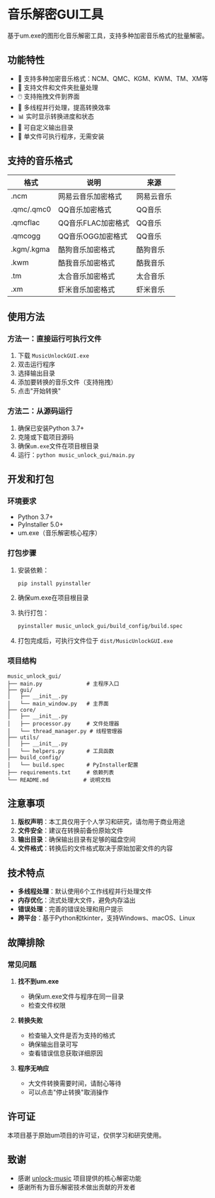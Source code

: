 # 音乐解密GUI工具

基于um.exe的图形化音乐解密工具，支持多种加密音乐格式的批量解密。

## 功能特性

- 🎵 支持多种加密音乐格式：NCM、QMC、KGM、KWM、TM、XM等
- 📁 支持文件和文件夹批量处理
- 🖱️ 支持拖拽文件到界面
- 🔄 多线程并行处理，提高转换效率
- 📊 实时显示转换进度和状态
- 🎯 可自定义输出目录
- 🚀 单文件可执行程序，无需安装

## 支持的音乐格式

| 格式 | 说明 | 来源 |
|------|------|------|
| .ncm | 网易云音乐加密格式 | 网易云音乐 |
| .qmc/.qmc0 | QQ音乐加密格式 | QQ音乐 |
| .qmcflac | QQ音乐FLAC加密格式 | QQ音乐 |
| .qmcogg | QQ音乐OGG加密格式 | QQ音乐 |
| .kgm/.kgma | 酷狗音乐加密格式 | 酷狗音乐 |
| .kwm | 酷我音乐加密格式 | 酷我音乐 |
| .tm | 太合音乐加密格式 | 太合音乐 |
| .xm | 虾米音乐加密格式 | 虾米音乐 |

## 使用方法

### 方法一：直接运行可执行文件
1. 下载 `MusicUnlockGUI.exe`
2. 双击运行程序
3. 选择输出目录
4. 添加要转换的音乐文件（支持拖拽）
5. 点击"开始转换"

### 方法二：从源码运行
1. 确保已安装Python 3.7+
2. 克隆或下载项目源码
3. 确保`um.exe`文件在项目根目录
4. 运行：`python music_unlock_gui/main.py`

## 开发和打包

### 环境要求
- Python 3.7+
- PyInstaller 5.0+
- um.exe（音乐解密核心程序）

### 打包步骤
1. 安装依赖：
   ```bash
   pip install pyinstaller
   ```

2. 确保um.exe在项目根目录

3. 执行打包：
   ```bash
   pyinstaller music_unlock_gui/build_config/build.spec
   ```

4. 打包完成后，可执行文件位于 `dist/MusicUnlockGUI.exe`

### 项目结构
```
music_unlock_gui/
├── main.py              # 主程序入口
├── gui/
│   ├── __init__.py
│   └── main_window.py   # 主界面
├── core/
│   ├── __init__.py
│   ├── processor.py     # 文件处理器
│   └── thread_manager.py # 线程管理器
├── utils/
│   ├── __init__.py
│   └── helpers.py       # 工具函数
├── build_config/
│   └── build.spec       # PyInstaller配置
├── requirements.txt     # 依赖列表
└── README.md           # 说明文档
```

## 注意事项

1. **版权声明**：本工具仅用于个人学习和研究，请勿用于商业用途
2. **文件安全**：建议在转换前备份原始文件
3. **输出目录**：确保输出目录有足够的磁盘空间
4. **文件格式**：转换后的文件格式取决于原始加密文件的内容

## 技术特点

- **多线程处理**：默认使用6个工作线程并行处理文件
- **内存优化**：流式处理大文件，避免内存溢出
- **错误处理**：完善的错误处理和用户提示
- **跨平台**：基于Python和tkinter，支持Windows、macOS、Linux

## 故障排除

### 常见问题

1. **找不到um.exe**
   - 确保um.exe文件与程序在同一目录
   - 检查文件权限

2. **转换失败**
   - 检查输入文件是否为支持的格式
   - 确保输出目录可写
   - 查看错误信息获取详细原因

3. **程序无响应**
   - 大文件转换需要时间，请耐心等待
   - 可以点击"停止转换"取消操作

## 许可证

本项目基于原始um项目的许可证，仅供学习和研究使用。

## 致谢

- 感谢 [unlock-music](https://git.unlock-music.dev/um/cli) 项目提供的核心解密功能
- 感谢所有为音乐解密技术做出贡献的开发者
